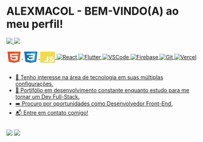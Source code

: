 <h1>ALEXMACOL - BEM-VINDO(A) ao meu perfil!</h1>
 <div>
   <a href="https://github.com/Alexmacol">
   <img height="180em" src="https://github-readme-stats.vercel.app/api?username=Alexmacol&show_icons=true&theme=tokyonight&include_all_commits=true&count_private=true"/>
   <img height="180em" src="https://github-readme-stats.vercel.app/api/top-langs/?username=Alexmacol&layout=compact&langs_count=6&theme=tokyonight"/>
</div>

 <div style="display: inline_block"><br>  
  <img align="center" alt="HTML" height="30" width="40" src="https://raw.githubusercontent.com/devicons/devicon/master/icons/html5/html5-original.svg">
  <img align="center" alt="CSS" height="30" width="40" src="https://raw.githubusercontent.com/devicons/devicon/master/icons/css3/css3-original.svg">
  <img align="center" alt="Js" height="30" width="40" src="https://raw.githubusercontent.com/devicons/devicon/master/icons/javascript/javascript-plain.svg">
  <img align="center" alt="React" height="30" width="40" src="https://cdn.jsdelivr.net/gh/devicons/devicon@latest/icons/react/react-original.svg" />
  <img align="center" alt="Flutter" height="30" width="40" src="https://cdn.jsdelivr.net/gh/devicons/devicon@latest/icons/flutter/flutter-plain.svg" />
  <img align="center" alt="VSCode" height="30" width="40" src="https://cdn.jsdelivr.net/gh/devicons/devicon/icons/vscode/vscode-original.svg">
  <img align="center" alt="Firebase" height="30" width="40" src="https://cdn.jsdelivr.net/gh/devicons/devicon@latest/icons/firebase/firebase-original.svg" />
  <img align="center" alt="Git" height="30" width="40" src="https://cdn.jsdelivr.net/gh/devicons/devicon@latest/icons/git/git-original.svg" />
  <img align="center" alt="Vercel" height="30" width=40" src="https://cdn.jsdelivr.net/gh/devicons/devicon@latest/icons/vercel/vercel-original.svg" />
 </div>


##  <div>

  
</div> 

-  🎯 Tenho interesse na área de tecnologia em suas múltiplas configurações.
-  🌱 Portifólio em desenvolvimento constante enquanto estudo para me tornar um Dev Full-Stack.
-  ➡️ Procuro por oportunidades como Desenvolvedor Front-End.
-  📬 Entre em contato comigo!
 
##  <div>

  
</div> 
  
<a href = "mailto:alexmacol@gmail.com"><img src="https://img.shields.io/badge/-Gmail-%23333?style=for-the-badge&logo=gmail&logoColor=white" target="_blank"></a>
<a href="https://www.linkedin.com/in/alexandre-m-de-oliveira" target="_blank"><img src="https://img.shields.io/badge/-LinkedIn-%230077B5?style=for-the-badge&logo=linkedin&logoColor=white" target="_blank"></a> 

              


<!---
Alexmacol/Alexmacol is a ✨ special ✨ repository because its `README.md` (this file) appears on your GitHub profile.
You can click the Preview link to take a look at your changes.
--->
